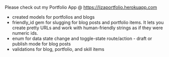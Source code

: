 Please check out my Portfolio App @ https://lizaportfolio.herokuapp.com

* created models for portfolios and blogs
* friendly_id gem for slugging for blog posts and portfolio items. It lets you create pretty URLs and work with human-friendly strings as if they were numeric ids.
* enum for data state change and toggle-state route/action - draft or publish mode for blog posts
* validations for blog, portfolio, and skill items
